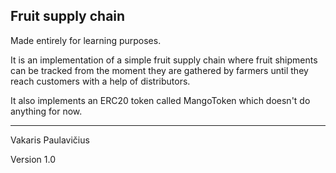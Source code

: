 ## Fruit supply chain
Made entirely for learning purposes.

It is an implementation of a simple fruit supply chain where fruit shipments can be tracked from the moment they are gathered by farmers
until they reach customers with a help of distributors.

It also implements an ERC20 token called MangoToken which doesn't do anything for now.

___

Vakaris Paulavičius

Version 1.0
